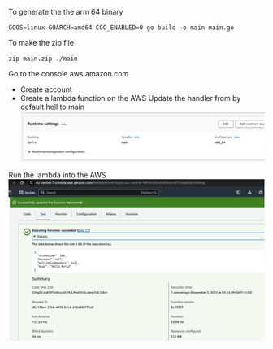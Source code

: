 To generate the the arm 64 binary
```
GOOS=linux GOARCH=amd64 CGO_ENABLED=0 go build -o main main.go
```

To make the zip file

```
zip main.zip ./main
```
Go to the console.aws.amazon.com
- Create account
- Create a lambda function on the AWS
Update the handler from by default hell to main
![Alt text](image-2.png)

Run the lambda into the AWS
![Alt text](image-1.png)